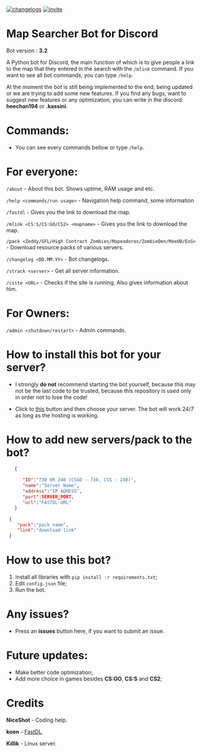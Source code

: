 [![changelogs](https://img.shields.io/badge/changelogs%20-76c22f)](https://github.com/heechan194/Map-Searcher-Bot/blob/main/changelog.txt) [![invite](https://img.shields.io/badge/Add_bot_to-Discord-blue)](https://discord.com/api/oauth2/authorize?client_id=1122605455194193931&permissions=277025396736&scope=applications.commands%20bot) 

# Map Searcher Bot for Discord

Bot version : **3.2**

A Python bot for Discord, the main function of which is to give people a link to the map that they entered in the search with the `/mlink` command. If you want to see all bot commands, you can type `/help`.

At the moment the bot is still being implemented to the end, being updated or we are trying to add some new features. If you find any bugs, want to suggest new features or any optimization, you can write in the discord: **heechan194** or **.kassini**.


# Commands:

- You can see every commands bellow or type `/help`.

# For everyone:

`/about` - About this bot. Shows uptime, RAM usage and etc.

`/help <commands/run usage>` - Navigation help command, some information

`/fastdl` - Gives you the link to download the map.

`/mlink <CS:S/CS:GO/CS2> <mapname>` - Gives you the link to download the map.

`/pack <Zeddy/GFL/High Contract Zombies/Mapeadores/ZombieDen/MoeUB/ExG>` - Download resource packs of various servers.

`/changelog <DD.MM.YY>` - Bot changelogs.

`/strack <server>` - Get all server information.

`/csite <URL>` - Checks if the site is running. Also gives information about him.

# For Owners:

`/admin <shutdown/restart>` - Admin commands.


# How to install this bot for your server?

- I strongly **do not** recommend starting the bot yourself, because this may not be the last code to be trusted, because this repository is used only in order not to lose the code!

- Click to [this](https://discord.com/api/oauth2/authorize?client_id=1122605455194193931&permissions=277025396736&scope=applications.commands%20) button and then choose your server. The bot will work 24/7 as long as the hosting is working.


# How to add new servers/pack to the bot?
  ```json 
     {
        
        "ID":"730 OR 240 (CSGO - 730, CSS - 240)",
        "name":"Server Name",
        "address":"IP ADRESS",
        "port":SERVER_PORT,
        "url":"FASTDL-URL"
     }
```
   ```json 
    {
       "pack":"pack name",
       "link":"download-link"
    }
```

# How to use this bot?

1. install all libraries with `pip install -r requirements.txt`;
2. Edit `config.json` file;
3. Run the bot.


# Any issues?

- Press an **issues** button here, if you want to submit an issue.


# Future updates:
- Make better code optimization;
- Add more choice in games besides **CS:GO**, **CS:S** and **CS2**;


# Credits
**NiceShot** - Coding help.

**koen** - [FastDL](https://www.notkoen.xyz/fastdl/).

**Killik** - Linux server.
